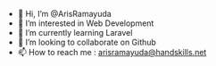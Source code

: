 - 👋 Hi, I’m @ArisRamayuda
- 👀 I’m interested in Web Development
- 🌱 I’m currently learning Laravel
- 💞️ I’m looking to collaborate on Github
- 📫 How to reach me : arisramayuda@handskills.net

<!---
ArisRamayuda/ArisRamayuda is a ✨ special ✨ repository because its `README.md` (this file) appears on your GitHub profile.
You can click the Preview link to take a look at your changes.
--->
